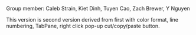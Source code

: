 Group member: Caleb Strain, Kiet Dinh, Tuyen Cao, Zach Brewer, Y Nguyen

This version is second version derived from first with color format, line numbering, TabPane, right click pop-up cut/copy/paste button.
